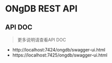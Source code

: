 # ONgDB REST API

## API DOC
>更多说明请查看API DOC
- http://localhost:7424/ongdb/swagger-ui.html
- https://localhost:7425/ongdb/swagger-ui.html

 

